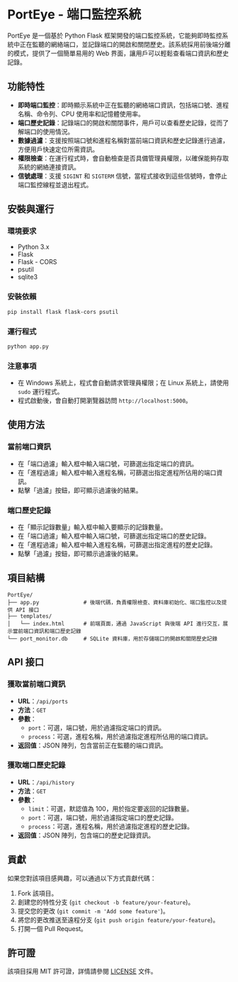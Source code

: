 # PortEye - 端口監控系統

PortEye 是一個基於 Python Flask 框架開發的端口監控系統，它能夠即時監控系統中正在監聽的網絡端口，並記錄端口的開啟和關閉歷史。該系統採用前後端分離的模式，提供了一個簡單易用的 Web 界面，讓用戶可以輕鬆查看端口資訊和歷史記錄。

## 功能特性
- **即時端口監控**：即時顯示系統中正在監聽的網絡端口資訊，包括端口號、進程名稱、命令列、CPU 使用率和記憶體使用率。
- **端口歷史記錄**：記錄端口的開啟和關閉事件，用戶可以查看歷史記錄，從而了解端口的使用情況。
- **數據過濾**：支援按照端口號和進程名稱對當前端口資訊和歷史記錄進行過濾，方便用戶快速定位所需資訊。
- **權限檢查**：在運行程式時，會自動檢查是否具備管理員權限，以確保能夠存取系統的網絡連接資訊。
- **信號處理**：支援 `SIGINT` 和 `SIGTERM` 信號，當程式接收到這些信號時，會停止端口監控線程並退出程式。

## 安裝與運行

### 環境要求
- Python 3.x
- Flask
- Flask - CORS
- psutil
- sqlite3

### 安裝依賴
```bash
pip install flask flask-cors psutil
```

### 運行程式
```bash
python app.py
```

### 注意事項
- 在 Windows 系統上，程式會自動請求管理員權限；在 Linux 系統上，請使用 `sudo` 運行程式。
- 程式啟動後，會自動打開瀏覽器訪問 `http://localhost:5000`。

## 使用方法

### 當前端口資訊
- 在「端口過濾」輸入框中輸入端口號，可篩選出指定端口的資訊。
- 在「進程過濾」輸入框中輸入進程名稱，可篩選出指定進程所佔用的端口資訊。
- 點擊「過濾」按鈕，即可顯示過濾後的結果。

### 端口歷史記錄
- 在「顯示記錄數量」輸入框中輸入要顯示的記錄數量。
- 在「端口過濾」輸入框中輸入端口號，可篩選出指定端口的歷史記錄。
- 在「進程過濾」輸入框中輸入進程名稱，可篩選出指定進程的歷史記錄。
- 點擊「過濾」按鈕，即可顯示過濾後的結果。

## 項目結構
```
PortEye/
├── app.py              # 後端代碼，負責權限檢查、資料庫初始化、端口監控以及提供 API 接口
├── templates/
│   └── index.html      # 前端頁面，通過 JavaScript 與後端 API 進行交互，展示當前端口資訊和端口歷史記錄
└── port_monitor.db     # SQLite 資料庫，用於存儲端口的開啟和關閉歷史記錄
```

## API 接口

### 獲取當前端口資訊
- **URL**：`/api/ports`
- **方法**：`GET`
- **參數**：
  - `port`：可選，端口號，用於過濾指定端口的資訊。
  - `process`：可選，進程名稱，用於過濾指定進程所佔用的端口資訊。
- **返回值**：JSON 陣列，包含當前正在監聽的端口資訊。

### 獲取端口歷史記錄
- **URL**：`/api/history`
- **方法**：`GET`
- **參數**：
  - `limit`：可選，默認值為 100，用於指定要返回的記錄數量。
  - `port`：可選，端口號，用於過濾指定端口的歷史記錄。
  - `process`：可選，進程名稱，用於過濾指定進程的歷史記錄。
- **返回值**：JSON 陣列，包含端口的歷史記錄資訊。

## 貢獻
如果您對該項目感興趣，可以通過以下方式貢獻代碼：
1. Fork 該項目。
2. 創建您的特性分支 (`git checkout -b feature/your-feature`)。
3. 提交您的更改 (`git commit -m 'Add some feature'`)。
4. 將您的更改推送至遠程分支 (`git push origin feature/your-feature`)。
5. 打開一個 Pull Request。

## 許可證
該項目採用 MIT 許可證，詳情請參閱 [LICENSE](LICENSE) 文件。 